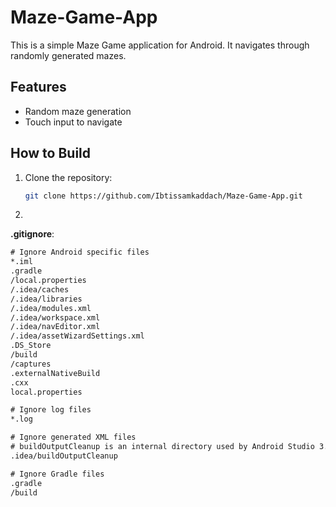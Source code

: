 # Maze-Game-App
This is a simple Maze Game application for Android. It navigates through randomly generated mazes.

## Features

- Random maze generation
- Touch input to navigate

## How to Build

1. Clone the repository:
   ```sh
   git clone https://github.com/Ibtissamkaddach/Maze-Game-App.git

2.
**.gitignore**:
```txt
# Ignore Android specific files
*.iml
.gradle
/local.properties
/.idea/caches
/.idea/libraries
/.idea/modules.xml
/.idea/workspace.xml
/.idea/navEditor.xml
/.idea/assetWizardSettings.xml
.DS_Store
/build
/captures
.externalNativeBuild
.cxx
local.properties

# Ignore log files
*.log

# Ignore generated XML files
# buildOutputCleanup is an internal directory used by Android Studio 3.3+ to clean up outdated files automatically.
.idea/buildOutputCleanup

# Ignore Gradle files
.gradle
/build
